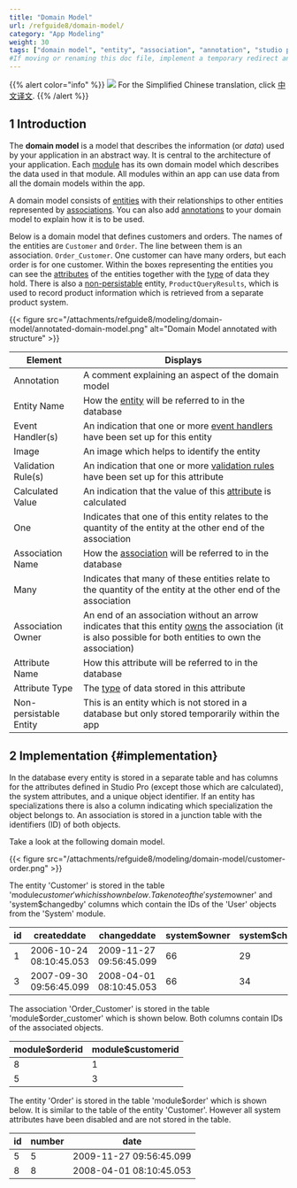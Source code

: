 ```yaml
---
title: "Domain Model"
url: /refguide8/domain-model/
category: "App Modeling"
weight: 30
tags: ["domain model", "entity", "association", "annotation", "studio pro"]
#If moving or renaming this doc file, implement a temporary redirect and let the respective team know they should update the URL in the product. See Mapping to Products for more details.
---
```


{{% alert color="info" %}}
<img src="/attachments/china.png" style="display: inline-block; margin: 0" /> For the Simplified Chinese translation, click [中文译文](https://cdn.mendix.tencent-cloud.com/documentation/refguide8/domain-model.pdf).
{{% /alert %}}

## 1 Introduction

The **domain model** is a model that describes the information (or *data*) used by your application in an abstract way. It is central to the architecture of your application. Each [module](/refguide8/modules/) has its own domain model which describes the data used in that module. All modules within an app can use data from all the domain models within the app.

A domain model consists of [entities](/refguide8/entities/) with their relationships to other entities represented by [associations](/refguide8/associations/). You can also add [annotations](/refguide8/annotations/) to your domain model to explain how it is to be used.

Below is a domain model that defines customers and orders. The names of the entities are `Customer` and `Order`. The line between them is an association. `Order_Customer`. One customer can have many orders, but each order is for one customer. Within the boxes representing the entities you can see the [attributes](/refguide8/attributes/) of the entities together with the [type](/refguide8/attributes/#type) of data they hold. There is also a [non-persistable](/refguide8/persistability/) entity, `ProductQueryResults`, which is used to record product information which is retrieved from a separate product system.

{{< figure src="/attachments/refguide8/modeling/domain-model/annotated-domain-model.png" alt="Domain Model annotated with structure" >}}

| Element | Displays |
| --- | --- |
| Annotation | A comment explaining an aspect of the domain model |
| Entity Name | How the [entity](/refguide8/entities/) will be referred to in the database |
| Event Handler(s) | An indication that one or more [event handlers](/refguide8/event-handlers/) have been set up for this entity |
| Image | An image which helps to identify the entity |
| Validation Rule(s) | An indication that one or more [validation rules](/refguide8/validation-rules/) have been set up for this attribute |
| Calculated Value | An indication that the value of this [attribute](/refguide8/attributes/) is calculated |
| One | Indicates that one of this entity relates to the quantity of the entity at the other end of the association |
| Association Name | How the [association](/refguide8/associations/) will be referred to in the database |
| Many | Indicates that many of these entities relate to the quantity of the entity at the other end of the association |
| Association Owner | An end of an association without an arrow indicates that this entity [owns](/refguide8/associations/#ownership) the association (it is also possible for both entities to own the association) |
| Attribute Name | How this attribute will be referred to in the database |
| Attribute Type | The [type](/refguide8/attributes/#type) of data stored in this attribute |
| Non-persistable Entity | This is an entity which is not stored in a database but only stored temporarily within the app |

## 2 Implementation {#implementation}

In the database every entity is stored in a separate table and has columns for the attributes defined in Studio Pro (except those which are calculated), the system attributes, and a unique object identifier. If an entity has specializations there is also a column indicating which specialization the object belongs to. An association is stored in a junction table with the identifiers (ID) of both objects.

Take a look at the following domain model.

{{< figure src="/attachments/refguide8/modeling/domain-model/customer-order.png" >}}

The entity 'Customer' is stored in the table 'module$customer' which is shown below. Take note of the 'system$owner' and 'system$changedby' columns which contain the IDs of the 'User' objects from the 'System' module.

| id | createddate | changeddate | system$owner | system$changedby | fullname |
| --- | --- | --- | --- | --- | --- |
| 1 | 2006-10-24 08:10:45.053 | 2009-11-27 09:56:45.099 | 66 | 29 | Steve Jobs |
| 3 | 2007-09-30 09:56:45.099 | 2008-04-01 08:10:45.053 | 66 | 34 | Bill Gates |

The association 'Order_Customer' is stored in the table 'module$order_customer' which is shown below. Both columns contain IDs of the associated objects.

| module$orderid | module$customerid |
| --- | --- |
| 8 | 1 |
| 5 | 3 |

The entity 'Order' is stored in the table 'module$order' which is shown below. It is similar to the table of the entity 'Customer'. However all system attributes have been disabled and are not stored in the table.

| id | number | date |
| --- | --- | --- |
| 5 | 5 | 2009-11-27 09:56:45.099 |
| 8 | 8 | 2008-04-01 08:10:45.053 |
